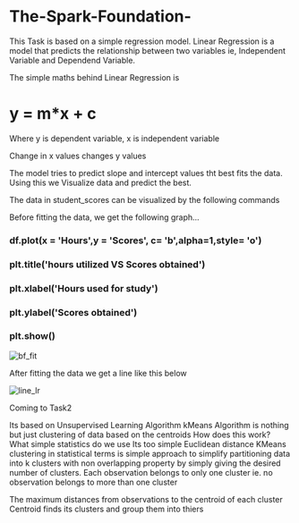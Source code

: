 # The-Spark-Foundation-
This Task is based on a simple regression model.
Linear Regression is a model that predicts the relationship between two variables ie, Independent Variable and 
Dependend Variable.


The simple maths behind Linear Regression is 
# y = m*x + c
Where y is dependent variable, x is independent variable


Change in x values changes y values 


The model tries to predict slope and intercept values tht best fits the data.
Using this we Visualize data and predict the best.

The data in student_scores can be visualized by the following commands



Before fitting the data, we get the following graph...

### df.plot(x = 'Hours',y = 'Scores', c= 'b',alpha=1,style= 'o')
### plt.title('hours utilized VS Scores obtained')
### plt.xlabel('Hours used for study')
### plt.ylabel('Scores obtained')
### plt.show()

![bf_fit](https://user-images.githubusercontent.com/61930484/116783806-793cef00-aaae-11eb-9ff8-1d6984a0f5c2.png)



After fitting the data we get a line like this below





![line_lr](https://user-images.githubusercontent.com/61930484/116783904-fb2d1800-aaae-11eb-8c69-4184f2367417.png)

Coming to Task2 


Its based on Unsupervised Learning Algorithm 
kMeans Algorithm is nothing but just clustering of data based on the centroids 
How does this work?
What simple statistics do we use 
Its too simple 
Euclidean distance 
KMeans clustering in statistical terms is simple approach to simplify partitioning data into k clusters with non overlapping property by simply giving the desired number of clusters.
Each observation belongs to only one cluster ie. no observation belongs to more than one cluster

The maximum  distances from observations to the centroid of each cluster
Centroid finds its clusters and group them into thiers

